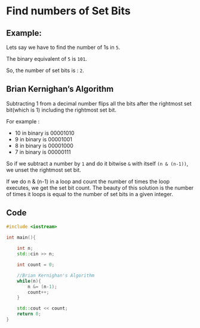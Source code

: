 # Find numbers of Set Bits

## Example:

Lets say we have to find the number of 1s in `5`.

The binary equivalent of `5` is `101`.

So, the number of set bits is : `2`.

## Brian Kernighan’s Algorithm

Subtracting 1 from a decimal number flips all the bits after the rightmost set bit(which is 1) including the rightmost set bit.

For example :

- 10 in binary is 00001010  
- 9 in binary is 00001001  
- 8 in binary is 00001000  
- 7 in binary is 00000111  

So if we subtract a number by `1` and do it bitwise `&` with itself `(n & (n-1))`, we unset the rightmost set bit.

If we do n & (n-1) in a loop and count the number of times the loop executes, we get the set bit count. 
The beauty of this solution is the number of times it loops is equal to the number of set bits in a given integer.

## Code

```cpp
#include <iostream>

int main(){
	
	int n;
	std::cin >> n;

	int count = 0;

	//Brian Kernighan's Algorithm
	while(n){
		n &= (n-1);
		count++;
	}

	std::cout << count;
	return 0;
}
```
